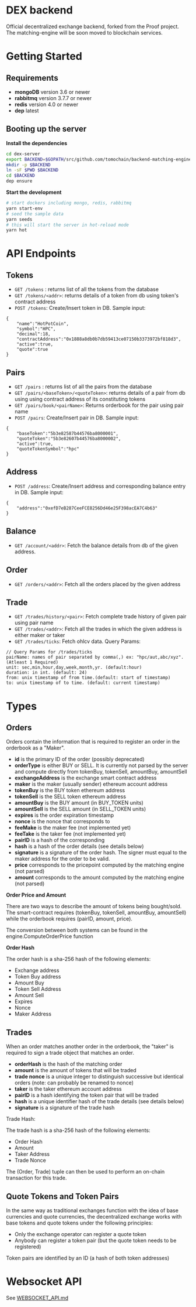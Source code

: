 # DEX backend

Official decentralized exchange backend, forked from the Proof project.  
The matching-engine will be soon moved to blockchain services.

# Getting Started

## Requirements

- **mongoDB** version 3.6 or newer
- **rabbitmq** version 3.7.7 or newer
- **redis** version 4.0 or newer
- **dep** latest

## Booting up the server

**Install the dependencies**

```bash
cd dex-server
export BACKEND=$GOPATH/src/github.com/tomochain/backend-matching-engine
mkdir -p $BACKEND
ln -sF $PWD $BACKEND
cd $BACKEND
dep ensure
```

**Start the development**

```bash
# start dockers including mongo, redis, rabbitmq
yarn start-env
# seed the sample data
yarn seeds
# this will start the server in hot-reload mode
yarn hot
```

# API Endpoints

## Tokens

- `GET /tokens` : returns list of all the tokens from the database
- `GET /tokens/<addr>`: returns details of a token from db using token's contract address
- `POST /tokens`: Create/Insert token in DB. Sample input:

```
{
	"name":"HotPotCoin",
	"symbol":"HPC",
	"decimal":18,
	"contractAddress":"0x1888a8db0b7db59413ce07150b3373972bf818d3",
	"active":true,
	"quote":true
}
```

## Pairs

- `GET /pairs` : returns list of all the pairs from the database
- `GET /pairs/<baseToken>/<quoteToken>`: returns details of a pair from db using using contract address of its constituting tokens
- `GET /pairs/book/<pairName>`: Returns orderbook for the pair using pair name
- `POST /pairs`: Create/Insert pair in DB. Sample input:

```
{
    "baseToken":"5b3e82587b44576ba8000001",
    "quoteToken":"5b3e82607b44576ba8000002",
    "active":true,
    "quoteTokenSymbol":"hpc"
}
```

## Address

- `POST /address`: Create/Insert address and corresponding balance entry in DB. Sample input:

```
{
	"address":"0xefD7eB287CeeFCE8256Dd46e25F398acEA7C4b63"
}
```

## Balance

- `GET /account/<addr>`: Fetch the balance details from db of the given address.

## Order

- `GET /orders/<addr>`: Fetch all the orders placed by the given address

## Trade

- `GET /trades/history/<pair>`: Fetch complete trade history of given pair using pair name
- `GET /trades/<addr>`: Fetch all the trades in which the given address is either maker or taker
- `GET /trades/ticks`: Fetch ohlcv data. Query Params:

```
// Query Params for /trades/ticks
pairName: names of pair separated by comma(,) ex: "hpc/aut,abc/xyz". (Atleast 1 Required)
unit: sec,min,hour,day,week,month,yr. (default:hour)
duration: in int. (default: 24)
from: unix timestamp of from time.(default: start of timestamp)
to: unix timestamp of to time. (default: current timestamp)
```

# Types

## Orders

Orders contain the information that is required to register an order in the orderbook as a "Maker".

- **id** is the primary ID of the order (possibly deprecated)
- **orderType** is either BUY or SELL. It is currently not parsed by the server and compute directly from tokenBuy, tokenSell, amountBuy, amountSell
- **exchangeAddress** is the exchange smart contract address
- **maker** is the maker (usually sender) ethereum account address
- **tokenBuy** is the BUY token ethereum address
- **tokenSell** is the SELL token ethereum address
- **amountBuy** is the BUY amount (in BUY_TOKEN units)
- **amountSell** is the SELL amount (in SELL_TOKEN units)
- **expires** is the order expiration timestamp
- **nonce** is the nonce that corresponds to
- **feeMake** is the maker fee (not implemented yet)
- **feeTake** is the taker fee (not implemented yet)
- **pairID** is a hash of the corresponding
- **hash** is a hash of the order details (see details below)
- **signature** is a signature of the order hash. The signer must equal to the maker address for the order to be valid.
- **price** corresponds to the pricepoint computed by the matching engine (not parsed)
- **amount** corresponds to the amount computed by the matching engine (not parsed)

**Order Price and Amount**

There are two ways to describe the amount of tokens being bought/sold. The smart-contract requires (tokenBuy, tokenSell, amountBuy, amountSell) while the
orderbook requires (pairID, amount, price).

The conversion between both systems can be found in the engine.ComputeOrderPrice
function

**Order Hash**

The order hash is a sha-256 hash of the following elements:

- Exchange address
- Token Buy address
- Amount Buy
- Token Sell Address
- Amount Sell
- Expires
- Nonce
- Maker Address

## Trades

When an order matches another order in the orderbook, the "taker" is required
to sign a trade object that matches an order.

- **orderHash** is the hash of the matching order
- **amount** is the amount of tokens that will be traded
- **trade nonce** is a unique integer to distinguish successive but identical orders (note: can probably be renamed to nonce)
- **taker** is the taker ethereum account address
- **pairID** is a hash identifying the token pair that will be traded
- **hash** is a unique identifier hash of the trade details (see details below)
- **signature** is a signature of the trade hash

Trade Hash:

The trade hash is a sha-256 hash of the following elements:

- Order Hash
- Amount
- Taker Address
- Trade Nonce

The (Order, Trade) tuple can then be used to perform an on-chain transaction for this trade.

## Quote Tokens and Token Pairs

In the same way as traditional exchanges function with the idea of base
currencies and quote currencies, the decentralized exchange works with
base tokens and quote tokens under the following principles:

- Only the exchange operator can register a quote token
- Anybody can register a token pair (but the quote token needs to be registered)

Token pairs are identified by an ID (a hash of both token addresses)

# Websocket API

See [WEBSOCKET_API.md](WEBSOCKET_API.md)

